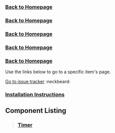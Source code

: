 
### [Back to Homepage](https://github.com/mBlazonry/mBlazonrySupport) ###
### [Back to Homepage](/..) ###
### [Back to Homepage](/../) ###
### [Back to Homepage](/) ###
### [Back to Homepage](.) ###


Use the links below to go to a specific item's page.

[Go to issue tracker](/../../issues)  :neckbeard:

### [Installation Instructions](INSTALLATION.md) ###

## Component Listing ##

> ### [Timer](TIMER.md) ###




